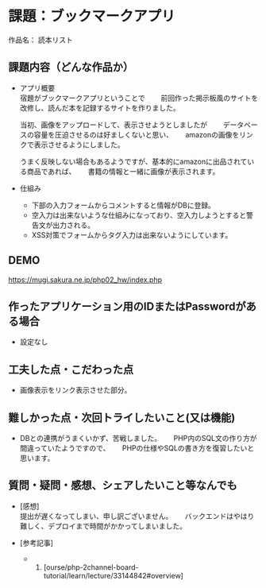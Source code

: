 # 課題：ブックマークアプリ

作品名： 読本リスト　　

## 課題内容（どんな作品か）

- アプリ概要  
  宿題がブックマークアプリということで　　
  前回作った掲示板風のサイトを改修し、読んだ本を記録するサイトを作りました。　　

  当初、画像をアップロードして、表示させようとしましたが　　
  データベースの容量を圧迫させるのは好ましくないと思い、　　
  amazonの画像をリンクで表示させるようにしました。　　

  うまく反映しない場合もあるようですが、基本的にamazonに出品されている商品であれば、　　
  書籍の情報と一緒に画像が表示されます。　　

- 仕組み
  - 下部の入力フォームからコメントすると情報がDBに登録。
  - 空入力は出来ないような仕組みになっており、空入力しようとすると警告文が出力される。
  - XSS対策でフォームからタグ入力は出来ないようにしています。
  

## DEMO

https://mugi.sakura.ne.jp/php02_hw/index.php

## 作ったアプリケーション用のIDまたはPasswordがある場合

- 設定なし

## 工夫した点・こだわった点

- 画像表示をリンク表示させた部分。　　

## 難しかった点・次回トライしたいこと(又は機能)

- DBとの連携がうまくいかず、苦戦しました。　　
  PHP内のSQL文の作り方が間違っていたようですので、　　
  PHPの仕様やSQLの書き方を復習したいと思います。　　

## 質問・疑問・感想、シェアしたいこと等なんでも

- [感想]  
  提出が遅くなってしまい、申し訳ございません。　　
  バックエンドはやはり難しく、デプロイまで時間がかかってしまいました。　　

- [参考記事]
  - 1. [ourse/php-2channel-board-tutorial/learn/lecture/33144842#overview]


